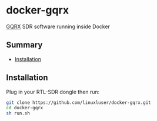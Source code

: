 # docker-gqrx
[GQRX](https://gqrx.dk) SDR software running inside Docker

## Summary
- [Installation](#installation)

## Installation
Plug in your RTL-SDR dongle then run:

```bash
git clone https://github.com/linuxluser/docker-gqrx.git
cd docker-gqrx
sh run.sh
```
